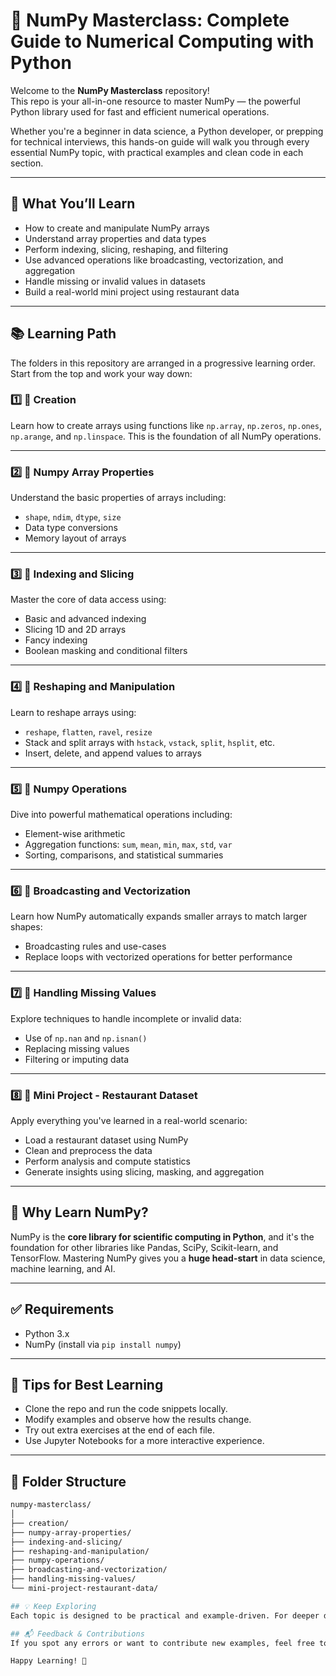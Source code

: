 # 📘 NumPy Masterclass: Complete Guide to Numerical Computing with Python

Welcome to the **NumPy Masterclass** repository!  
This repo is your all-in-one resource to master NumPy — the powerful Python library used for fast and efficient numerical operations.

Whether you're a beginner in data science, a Python developer, or prepping for technical interviews, this hands-on guide will walk you through every essential NumPy topic, with practical examples and clean code in each section.

---

## 🚀 What You’ll Learn

- How to create and manipulate NumPy arrays
- Understand array properties and data types
- Perform indexing, slicing, reshaping, and filtering
- Use advanced operations like broadcasting, vectorization, and aggregation
- Handle missing or invalid values in datasets
- Build a real-world mini project using restaurant data

---

## 📚 Learning Path

The folders in this repository are arranged in a progressive learning order. Start from the top and work your way down:

### 1️⃣ **📁 Creation**
Learn how to create arrays using functions like `np.array`, `np.zeros`, `np.ones`, `np.arange`, and `np.linspace`. This is the foundation of all NumPy operations.

---

### 2️⃣ **📁 Numpy Array Properties**
Understand the basic properties of arrays including:
- `shape`, `ndim`, `dtype`, `size`
- Data type conversions
- Memory layout of arrays

---

### 3️⃣ **📁 Indexing and Slicing**
Master the core of data access using:
- Basic and advanced indexing
- Slicing 1D and 2D arrays
- Fancy indexing
- Boolean masking and conditional filters

---

### 4️⃣ **📁 Reshaping and Manipulation**
Learn to reshape arrays using:
- `reshape`, `flatten`, `ravel`, `resize`
- Stack and split arrays with `hstack`, `vstack`, `split`, `hsplit`, etc.
- Insert, delete, and append values to arrays

---

### 5️⃣ **📁 Numpy Operations**
Dive into powerful mathematical operations including:
- Element-wise arithmetic
- Aggregation functions: `sum`, `mean`, `min`, `max`, `std`, `var`
- Sorting, comparisons, and statistical summaries

---

### 6️⃣ **📁 Broadcasting and Vectorization**
Learn how NumPy automatically expands smaller arrays to match larger shapes:
- Broadcasting rules and use-cases
- Replace loops with vectorized operations for better performance

---

### 7️⃣ **📁 Handling Missing Values**
Explore techniques to handle incomplete or invalid data:
- Use of `np.nan` and `np.isnan()`
- Replacing missing values
- Filtering or imputing data

---

### 8️⃣ **📁 Mini Project - Restaurant Dataset**
Apply everything you've learned in a real-world scenario:
- Load a restaurant dataset using NumPy
- Clean and preprocess the data
- Perform analysis and compute statistics
- Generate insights using slicing, masking, and aggregation

---

## 🧠 Why Learn NumPy?

NumPy is the **core library for scientific computing in Python**, and it's the foundation for other libraries like Pandas, SciPy, Scikit-learn, and TensorFlow. Mastering NumPy gives you a **huge head-start** in data science, machine learning, and AI.

---

## ✅ Requirements

- Python 3.x
- NumPy (install via `pip install numpy`)

---

## 📌 Tips for Best Learning

- Clone the repo and run the code snippets locally.
- Modify examples and observe how the results change.
- Try out extra exercises at the end of each file.
- Use Jupyter Notebooks for a more interactive experience.

---

## 📂 Folder Structure

```bash
numpy-masterclass/
│
├── creation/
├── numpy-array-properties/
├── indexing-and-slicing/
├── reshaping-and-manipulation/
├── numpy-operations/
├── broadcasting-and-vectorization/
├── handling-missing-values/
└── mini-project-restaurant-data/

## 💡 Keep Exploring
Each topic is designed to be practical and example-driven. For deeper dives, check the official [NumPy Documentation](https://numpy.org/doc/)

## 📬 Feedback & Contributions
If you spot any errors or want to contribute new examples, feel free to raise an issue or open a pull request.

Happy Learning! 🚀
